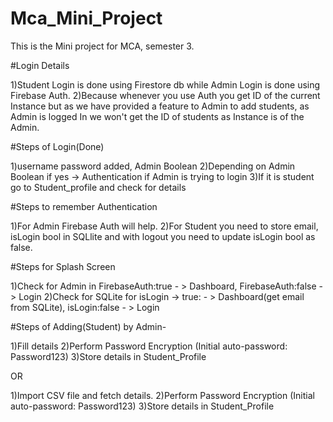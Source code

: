 # Mca_Mini_Project
This is the Mini project for MCA, semester 3.

#Login Details

1)Student Login is done using Firestore db while Admin Login is done using Firebase Auth.
2)Because whenever you use Auth you get ID of the current Instance but as we have provided a feature to Admin to add students, as Admin is logged In we won't get the
ID of students as Instance is of the Admin.

#Steps of Login(Done)

1)username password added, Admin Boolean
2)Depending on Admin Boolean if yes -> Authentication if Admin is trying to login
3)If it is student go to Student_profile and check for details

#Steps to remember Authentication

1)For Admin Firebase Auth will help.
2)For Student you need to store email, isLogin bool in SQLlite and with logout you need to update isLogin bool as false.

#Steps for Splash Screen

1)Check for Admin in FirebaseAuth:true - > Dashboard, FirebaseAuth:false - > Login
2)Check for SQLite for isLogin -> true: - > Dashboard(get email from SQLite), isLogin:false - > Login

#Steps of Adding(Student) by Admin-

1)Fill details 
2)Perform Password Encryption (Initial auto-password: Password123)
3)Store details in Student_Profile

OR

1)Import CSV file and fetch details.
2)Perform Password Encryption (Initial auto-password: Password123)
3)Store details in Student_Profile

